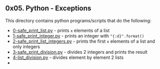 ## 0x05. Python - Exceptions
This directory contains python programs/scripts that do the following:
- [0-safe_print_list.py](0-safe_print_list.py) - prints `x` elements of a list
- [1-safe_print_integer.py](1-safe_print_integer.py) - prints an integer with `"{:d}".format()`
- [2-safe_print_list_integers.py](2-safe_print_list_integers.py) - prints the first `x` elements of a list and only integers
- [3-safe_print_division.py](3-safe_print_division.py) - divides 2 integers and prints the result
- [4-list_division.py](4-list_division.py) - divides element by element 2 lists
- 